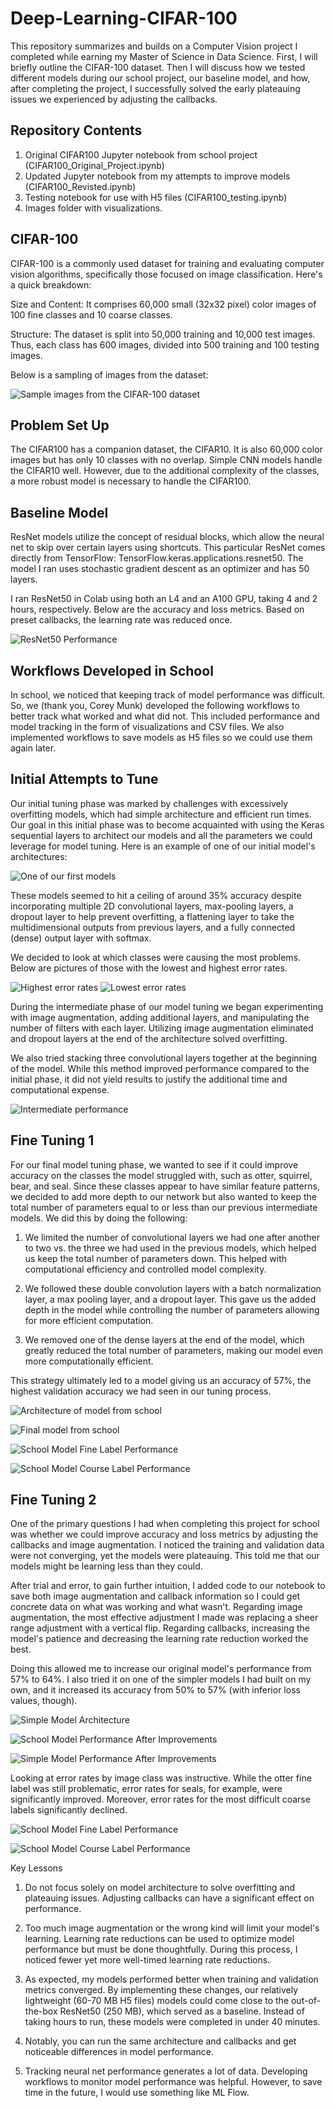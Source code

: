 # Deep-Learning-CIFAR-100

This repository summarizes and builds on a Computer Vision project I completed while earning my Master of Science in Data Science. First, I will briefly outline the CIFAR-100 dataset. Then I will discuss how we tested different models during our school project, our baseline model, and how, after completing the project, I successfully solved the early plateauing issues we experienced by adjusting the callbacks. 

## Repository Contents

1. Original CIFAR100 Jupyter notebook from school project (CIFAR100_Original_Project.ipynb)
2. Updated Jupyter notebook from my attempts to improve models (CIFAR100_Revisted.ipynb)
3. Testing notebook for use with H5 files (CIFAR100_testing.ipynb)
4. Images folder with visualizations. 

## CIFAR-100

CIFAR-100 is a commonly used dataset for training and evaluating computer vision algorithms, specifically those focused on image classification. Here's a quick breakdown:

Size and Content: It comprises 60,000 small (32x32 pixel) color images of 100 fine classes and 10 coarse classes. 

Structure: The dataset is split into 50,000 training and 10,000 test images. Thus, each class has 600 images, divided into 500 training and 100 testing images. 

Below is a sampling of images from the dataset:



![Sample images from the CIFAR-100 dataset](images/cifarsample.png)

## Problem Set Up

The CIFAR100 has a companion dataset, the CIFAR10. It is also 60,000 color images but has only 10 classes with no overlap. Simple CNN models handle the CIFAR10 well. However, due to the additional complexity of the classes, a more robust model is necessary to handle the CIFAR100. 

## Baseline Model 

ResNet models utilize the concept of residual blocks, which allow the neural net to skip over certain layers using shortcuts. This particular ResNet comes directly from TensorFlow: TensorFlow.keras.applications.resnet50. The model I ran uses stochastic gradient descent as an optimizer and has 50 layers. 

I ran ResNet50 in Colab using both an L4 and an A100 GPU, taking 4 and 2 hours, respectively. Below are the accuracy and loss metrics. Based on preset callbacks, the learning rate was reduced once. 

![ResNet50 Performance](images/resnetaccuracy.png)

## Workflows Developed in School

In school, we noticed that keeping track of model performance was difficult. So, we (thank you, Corey Munk) developed the following workflows to better track what worked and what did not. This included performance and model tracking in the form of visualizations and CSV files. We also implemented workflows to save models as H5 files so we could use them again later. 


## Initial Attempts to Tune

Our initial tuning phase was marked by challenges with excessively overfitting models, which had simple architecture and efficient run times. Our goal in this initial phase was to become acquainted with using the Keras sequential layers to architect our models and all the parameters we could leverage for model tuning. Here is an example of one of our initial model's architectures:

![One of our first models](images/initialtuning.jpg)

These models seemed to hit a ceiling of around 35% accuracy despite incorporating multiple 2D convolutional layers, max-pooling layers, a dropout layer to help prevent overfitting, a flattening layer to take the multidimensional outputs from previous layers, and a fully connected (dense) output layer with softmax.

We decided to look at which classes were causing the most problems. Below are pictures of those with the lowest and highest error rates. 

![Highest error rates](images/initiallowerrorclasses.png)
![Lowest error rates](images/initialhigherrorclasses.png)

During the intermediate phase of our model tuning we began experimenting with image augmentation, adding additional layers, and manipulating the number of filters with each layer. Utilizing image augmentation eliminated and dropout layers at the end of the architecture solved overfitting. 

We also tried stacking three convolutional layers together at the beginning of the model. While this method improved performance compared to the initial phase, it did not yield results to justify the additional time and computational expense. 

![Intermediate performance](images/intermediateperformance.png)

## Fine Tuning 1

For our final model tuning phase, we wanted to see if it could improve accuracy on the classes the model struggled with, such as otter, squirrel, bear, and seal. Since these classes appear to have similar feature patterns, we decided to add more depth to our network but also wanted to keep the total number of parameters equal to or less than our previous intermediate models. We did this by doing the following:

1. We limited the number of convolutional layers we had one after another to two vs. the three we had used in the previous models, which helped us keep the total number of parameters down. This helped with computational efficiency and controlled model complexity.

2. We followed these double convolution layers with a batch normalization layer, a max pooling layer, and a dropout layer. This gave us the added depth in the model while controlling the number of parameters allowing for more efficient computation. 

3. We removed one of the dense layers at the end of the model, which greatly reduced the total number of parameters, making our model even more computationally efficient.

This strategy ultimately led to a model giving us an accuracy of 57%, the highest validation accuracy we had seen in our tuning process.

![Architecture of model from school](images/schoolmodelarchitecture.png)

![Final model from school](images/finalschoolmodel.png)

![School Model Fine Label Performance](images/schoolfine.png)

![School Model Course Label Performance](images/schoolcoarse.png)

## Fine Tuning 2

One of the primary questions I had when completing this project for school was whether we could improve accuracy and loss metrics by adjusting the callbacks and image augmentation. I noticed the training and validation data were not converging, yet the models were plateauing. This told me that our models might be learning less than they could. 

After trial and error, to gain further intuition, I added code to our notebook to save both image augmentation and callback information so I could get concrete data on what was working and what wasn't. Regarding image augmentation, the most effective adjustment I made was replacing a sheer range adjustment with a vertical flip. Regarding callbacks, increasing the model's patience and decreasing the learning rate reduction worked the best. 

Doing this allowed me to increase our original model's performance from 57% to 64%. I also tried it on one of the simpler models I had built on my own, and it increased its accuracy from 50% to 57% (with inferior loss values, though). 

![Simple Model Architecture](images/simplemodelarchitecture.png)

![School Model Performance After Improvements](images/best2.png)

![Simple Model Performance After Improvements](images/best1.png)

Looking at error rates by image class was instructive. While the otter fine label was still problematic, error rates for seals, for example, were significantly improved. Moreover, error rates for the most difficult coarse labels significantly declined. 

![School Model Fine Label Performance](images/improvedfine.png)

![School Model Course Label Performance](images/improvedcoarse.png)

Key Lessons

1. Do not focus solely on model architecture to solve overfitting and plateauing issues. Adjusting callbacks can have a significant effect on performance. 

2. Too much image augmentation or the wrong kind will limit your model's learning. Learning rate reductions can be used to optimize model performance but must be done thoughtfully. During this process, I noticed fewer yet more well-timed learning rate reductions. 

3. As expected, my models performed better when training and validation metrics converged. By implementing these changes, our relatively lightweight (60-70 MB H5 files) models could come close to the out-of-the-box ResNet50 (250 MB), which served as a baseline. Instead of taking hours to run, these models were completed in under 40 minutes. 

5. Notably, you can run the same architecture and callbacks and get noticeable differences in model performance. 

6. Tracking neural net performance generates a lot of data. Developing workflows to monitor model performance was helpful. However, to save time in the future, I would use something like ML Flow.
